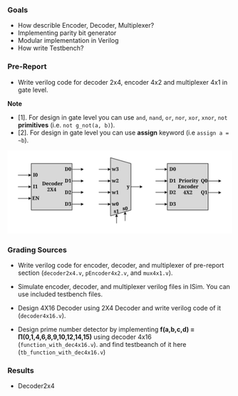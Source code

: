 ### Goals

- How describle Encoder, Decoder, Multiplexer?
- Implementing parity bit generator 
- Modular implementation in Verilog
- How write Testbench?


### Pre-Report
* Write verilog code for decoder 2x4, encoder 4x2 and multiplexer 4x1 in gate level.

**Note**
* [1]. For design in gate level you can use `and`, `nand`, `or`, `nor`, `xor`, `xnor`, `not` **primitives** (i.e. `not g_not(a, b)`).
* [2]. For design in gate level you can use **assign** keyword (i.e `assign a = ~b`).


![ENCODER, DECODER, MULTIPLEXER](./Results/components.svg)

### Grading Sources

* Write verilog code for encoder, decoder, and multiplexer of pre-report section (`decoder2x4.v`, `pEncoder4x2.v`, and `mux4x1.v`).

* Simulate encoder, decoder, and multiplexer verilog files in ISim. You can use included testbench files.

* Design 4X16 Decoder using 2X4 Decoder and write verilog code of it (`decoder4x16.v`).

* Design prime number detector by implementing **f(a,b,c,d) = &#928;(0,1,4,6,8,9,10,12,14,15)** using decoder 4x16 (`function_with_dec4x16.v`). and find testbeanch of it here (`tb_function_with_dec4x16.v`)

### Results
- Decoder2x4
